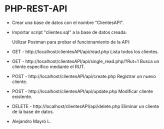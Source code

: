 # PHP-REST-API
 
 - Crear una base de datos con el nombre "ClientesAPI".
 - Importar script "clientes.sql" a la base de datos creada.
 
   Utilizar Postman para probar el funcionamiento de la API:
 
 - GET - http://localhost/clientesAPI/api/read.php Lista todos los clientes.
 - GET - http://localhost/clientesAPI/api/single_read.php/?Rut=1 Busca un cliente específico mediante el RUT.
 - POST - http://localhost/clientesAPI/api/create.php Registrar un nuevo cliente.
 - POST - http://localhost/clientesAPI/api/update.php Modificar cliente existente.
 - DELETE - http://localhost/clientesAPI/api/delete.php Eliminar un cliente de la base de datos.

- Alejandro Mayró L.
 
 
